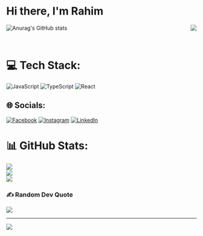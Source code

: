 # Hi there, I'm Rahim

![Anurag's GitHub stats](https://github-readme-stats.vercel.app/api?username=Rahim-lrb&show_icons=true&theme=radical)
<img align="right" src="https://github-readme-stats.vercel.app/api/top-langs/?username=anuraghazra&layout=compact)](https://github.com/anuraghazra/github-readme-stats"/>    

<br>

# 💻 Tech Stack:
![JavaScript](https://img.shields.io/badge/javascript-%23323330.svg?style=for-the-badge&logo=javascript&logoColor=%23F7DF1E) ![TypeScript](https://img.shields.io/badge/typescript-%23007ACC.svg?style=for-the-badge&logo=typescript&logoColor=white) ![React](https://img.shields.io/badge/react-%2320232a.svg?style=for-the-badge&logo=react&logoColor=%2361DAFB)




## 🌐 Socials:
[![Facebook](https://img.shields.io/badge/Facebook-%231877F2.svg?logo=Facebook&logoColor=white)](https://facebook.com/rahim) [![Instagram](https://img.shields.io/badge/Instagram-%23E4405F.svg?logo=Instagram&logoColor=white)](https://instagram.com/rahim) [![LinkedIn](https://img.shields.io/badge/LinkedIn-%230077B5.svg?logo=linkedin&logoColor=white)](https://linkedin.com/in/ragim) 
# 📊 GitHub Stats:
![](https://github-readme-stats.vercel.app/api?username=Rahim-lrb&theme=dark&hide_border=false&include_all_commits=true&count_private=true)<br/>
![](https://github-readme-streak-stats.herokuapp.com/?user=Rahim-lrb&theme=dark&hide_border=false)<br/>
![](https://github-readme-stats.vercel.app/api/top-langs/?username=Rahim-lrb&theme=dark&hide_border=false&include_all_commits=true&count_private=true&layout=compact)


### ✍️ Random Dev Quote
![](https://quotes-github-readme.vercel.app/api?type=horizontal&theme=radical)

---
[![](https://visitcount.itsvg.in/api?id=Rahim-lrb&icon=0&color=0)](https://visitcount.itsvg.in)

<!-- Proudly created with GPRM ( https://gprm.itsvg.in ) -->
